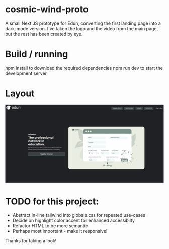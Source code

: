 # cosmic-wind-proto
A small Next.JS prototype for Edun, converting the first landing page into a dark-mode version.
I've taken the logo and the video from the main page, but the rest has been created by eye.

# Build / running
npm install to download the required dependencies
npm run dev to start the development server

# Layout
![alt text](image-1.png)

# TODO for this project:
- Abstract in-line tailwind into globals.css for repeated use-cases
- Decide on highlight color accent for enhanced accessibilty
- Refactor HTML to be more semantic
- Perhaps most important - make it responsive!

Thanks for taking a look!
